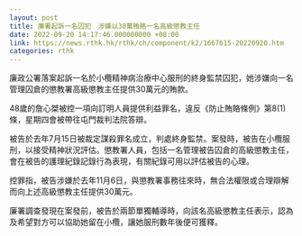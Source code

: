```yaml
---
layout: post
title: 廉署起訴一名囚犯　涉嫌以30萬賄賂一名高級懲教主任
date: 2022-09-20 14:17:46.000000000 +08:00
link: https://news.rthk.hk/rthk/ch/component/k2/1667615-20220920.htm
categories: rthk
---
```


廉政公署落案起訴一名於小欖精神病治療中心服刑的終身監禁囚犯，她涉嫌向一名管理囚倉的懲教署高級懲教主任提供30萬元的賄款。

48歲的詹心桀被控一項向訂明人員提供利益罪名，違反《防止賄賂條例》第8(1)條，星期四會被帶往屯門裁判法院答辯。

被告於去年7月15日被裁定謀殺罪名成立，判處終身監禁。案發時，被告在小欖服刑，以接受精神狀況評估。懲教署人員，包括一名管理被告囚倉的高級懲教主任，會在被告的護理紀錄記錄行為表現，有關紀錄可用以評估被告的心理。

控罪指，被告涉嫌於去年11月6日，與懲教署事務往來時，無合法權限或合理辯解而向上述高級懲教主任提供30萬元。

廉署調查發現在案發前，被告於兩節單獨輔導時，向該名高級懲教主任表示，認為及希望對方可以協助她留在小欖，讓她服刑數年後便可獲釋。
